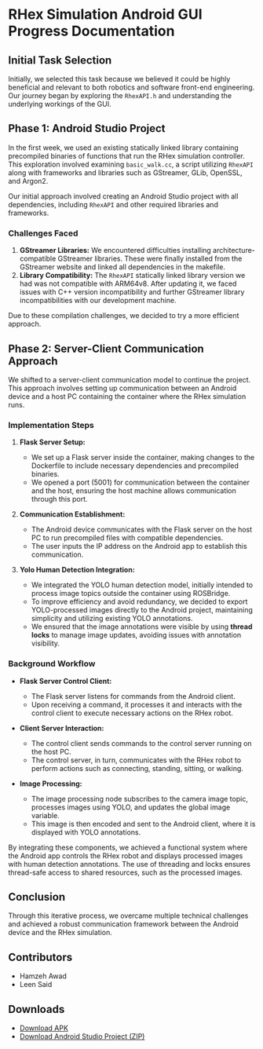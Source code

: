 # RHex Simulation Android GUI Progress Documentation

## Initial Task Selection

Initially, we selected this task because we believed it could be highly beneficial and relevant to both robotics and software front-end engineering. Our journey began by exploring the `RhexAPI.h` and understanding the underlying workings of the GUI.


## Phase 1: Android Studio Project
In the first week, we used an existing statically linked library containing precompiled binaries of functions that run the RHex simulation controller. This exploration involved examining `basic_walk.cc`, a script utilizing `RhexAPI` along with frameworks and libraries such as GStreamer, GLib, OpenSSL, and Argon2.

Our initial approach involved creating an Android Studio project with all dependencies, including `RhexAPI` and other required libraries and frameworks. 

### Challenges Faced

1. **GStreamer Libraries:** We encountered difficulties installing architecture-compatible GStreamer libraries. These were finally installed from the GStreamer website and linked all dependencies in the makefile.
2. **Library Compatibility:** The `RhexAPI` statically linked library version we had was not compatible with ARM64v8. After updating it, we faced issues with C++ version incompatibility and further GStreamer library incompatibilities with our development machine.

Due to these compilation challenges, we decided to try a more efficient approach.

## Phase 2: Server-Client Communication Approach

We shifted to a server-client communication model to continue the project. This approach involves setting up communication between an Android device and a host PC containing the container where the RHex simulation runs.

### Implementation Steps

1. **Flask Server Setup:** 
    - We set up a Flask server inside the container, making changes to the Dockerfile to include necessary dependencies and precompiled binaries.
    - We opened a port (5001) for communication between the container and the host, ensuring the host machine allows communication through this port.

2. **Communication Establishment:**
    - The Android device communicates with the Flask server on the host PC to run precompiled files with compatible dependencies.
    - The user inputs the IP address on the Android app to establish this communication.

3. **Yolo Human Detection Integration:**
    - We integrated the YOLO human detection model, initially intended to process image topics outside the container using ROSBridge.
    - To improve efficiency and avoid redundancy, we decided to export YOLO-processed images directly to the Android project, maintaining simplicity and utilizing existing YOLO annotations.
    - We ensured that the image annotations were visible by using **thread locks** to manage image updates, avoiding issues with annotation visibility.

### Background Workflow

- **Flask Server Control Client:**
    - The Flask server listens for commands from the Android client.
    - Upon receiving a command, it processes it and interacts with the control client to execute necessary actions on the RHex robot.

- **Client Server Interaction:**
    - The control client sends commands to the control server running on the host PC.
    - The control server, in turn, communicates with the RHex robot to perform actions such as connecting, standing, sitting, or walking.

- **Image Processing:**
    - The image processing node subscribes to the camera image topic, processes images using YOLO, and updates the global image variable.
    - This image is then encoded and sent to the Android client, where it is displayed with YOLO annotations.

By integrating these components, we achieved a functional system where the Android app controls the RHex robot and displays processed images with human detection annotations. The use of threading and locks ensures thread-safe access to shared resources, such as the processed images.

## Conclusion

Through this iterative process, we overcame multiple technical challenges and achieved a robust communication framework between the Android device and the RHex simulation. 

## Contributors
- Hamzeh Awad
- Leen Said

## Downloads

- [Download APK](https://drive.google.com/file/d/1UDs2m8riKrxz9fJDtkoOsUQVV0DAIuva/view?usp=drive_link)
- [Download Android Studio Project (ZIP)](https://drive.google.com/file/d/1qI6UYGzsGY2vcx9QC1JV_rZVzE571K9q/view?usp=drive_link)
